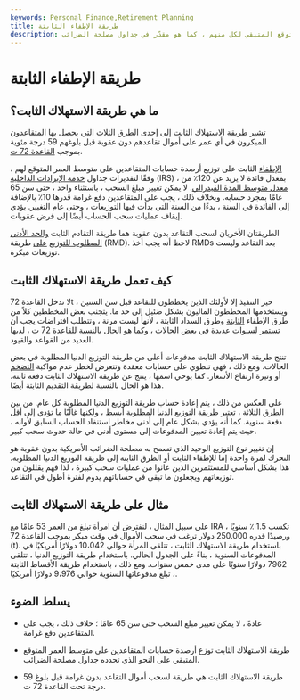 ```yaml
---
keywords: Personal Finance,Retirement Planning
title: طريقة الإطفاء الثابتة
description: تعمل طريقة الإطفاء الثابت على توزيع أرصدة حسابات المتقاعدين على متوسط العمر المتوقع المتبقي لكل منهم ، كما هو مقدّر في جداول مصلحة الضرائب.
---
```


# طريقة الإطفاء الثابتة
## ما هي طريقة الاستهلاك الثابت؟

تشير طريقة الاستهلاك الثابت إلى إحدى الطرق الثلاث التي يحصل بها المتقاعدون المبكرون في أي عمر على أموال تقاعدهم دون عقوبة قبل بلوغهم 59 درجة مئوية بموجب [القاعدة 72 ت](/rule72t).

[الإطفاء](/amortization) الثابت على توزيع أرصدة حسابات المتقاعدين على متوسط العمر المتوقع لهم ، وفقًا لتقديرات جداول [خدمة الإيرادات الداخلية](/irs) (IRS) ، بمعدل فائدة لا يزيد عن 120٪ من [معدل متوسط المدة الفيدرالي](/applicablefederalrate). لا يمكن تغيير مبلغ السحب ، باستثناء واحد ، حتى سن 65 عامًا بمجرد حسابه. وبخلاف ذلك ، يجب على المتقاعدين دفع غرامة قدرها 10٪ بالإضافة إلى الفائدة في السنة ، بدءًا من السنة التي بدأت فيها التوزيعات ، وحتى عام التغيير. يؤدي إيقاف عمليات سحب الحساب أيضًا إلى فرض عقوبات.

الطريقتان الأخريان لسحب التقاعد بدون عقوبة هما طريقة التقادم الثابت [والحد الأدنى المطلوب للتوزيع](/mandatory-distribution) [على](/mandatory-distribution) طريقة (RMD). لاحظ أنه يجب أخذ RMDs بعد التقاعد وليست توزيعات مبكرة.

## كيف تعمل طريقة الاستهلاك الثابت

لا تدخل القاعدة 72t حيز التنفيذ إلا لأولئك الذين يخططون للتقاعد قبل سن الستين ، ويستخدمها المخططون الماليون بشكل ضئيل إلى حد ما. يتجنب بعض المخططين كلاً من طرق الإطفاء [الثابتة](/fixed-annuitization-method) وطرق السداد الثابتة ، لأنها ليست مرنة ، وتتطلب افتراضات يجب أن تستمر لسنوات عديدة في بعض الحالات ، وكما هو الحال بالنسبة للقاعدة 72 ت ، لديها العديد من القواعد والقيود.

تنتج طريقة الاستهلاك الثابت مدفوعات أعلى من طريقة التوزيع الدنيا المطلوبة في بعض الحالات. ومع ذلك ، فهي تنطوي على حسابات معقدة وتتعرض لخطر عدم مواكبة [التضخم](/inflation) أو وتيرة ارتفاع الأسعار. كما يوحي اسمها ، ينتج عن طريقة الاستهلاك الثابت دفعة ثابتة. هذا هو الحال بالنسبة لطريقة التقديم الثابتة أيضًا.

على العكس من ذلك ، يتم إعادة حساب طريقة التوزيع الدنيا المطلوبة كل عام. من بين الطرق الثلاثة ، تعتبر طريقة التوزيع الدنيا المطلوبة أبسط ، ولكنها غالبًا ما تؤدي إلى أقل دفعة سنوية. كما أنه يؤدي بشكل عام إلى أدنى مخاطر استنفاد الحساب السابق لأوانه ، حيث يتم إعادة تعيين المدفوعات إلى مستوى أدنى في حالة حدوث سحب كبير.

إن تغيير نوع التوزيع الوحيد الذي تسمح به مصلحة الضرائب الأمريكية بدون عقوبة هو التحرك لمرة واحدة إما للإطفاء الثابت أو الطرق الثابتة إلى طريقة التوزيع الدنيا المطلوبة. هذا بشكل أساسي للمستثمرين الذين عانوا من عمليات سحب كبيرة ، لذا فهم يقللون من توزيعاتهم ويجعلون ما تبقى في حساباتهم يدوم لفترة أطول في التقاعد.

## مثال على طريقة الاستهلاك الثابت

على سبيل المثال ، لنفترض أن امرأة تبلغ من العمر 53 عامًا مع IRA تكسب 1.5 ٪ سنويًا ، ورصيدًا قدره 250.000 دولار ترغب في سحب الأموال في وقت مبكر بموجب القاعدة 72 (t). باستخدام طريقة الاستهلاك الثابت ، تتلقى المرأة حوالي 10،042 دولارًا أمريكيًا في المدفوعات السنوية ، بناءً على الجدول الحالي. باستخدام طريقة التوزيع الدنيا ، تتلقى 7962 دولارًا سنويًا على مدى خمس سنوات. ومع ذلك ، باستخدام طريقة الأقساط الثابتة ، تبلغ مدفوعاتها السنوية حوالي 9،976 دولارًا أمريكيًا.

## يسلط الضوء

- عادةً ، لا يمكن تغيير مبلغ السحب حتى سن 65 عامًا ؛ خلاف ذلك ، يجب على المتقاعدين دفع غرامة.

- طريقة الاستهلاك الثابت توزع أرصدة حسابات المتقاعدين على متوسط العمر المتوقع المتبقي على النحو الذي تحدده جداول مصلحة الضرائب.

- طريقة الاستهلاك الثابت هي طريقة لسحب أموال التقاعد بدون غرامة قبل بلوغ 59 درجة تحت القاعدة 72 ت.

